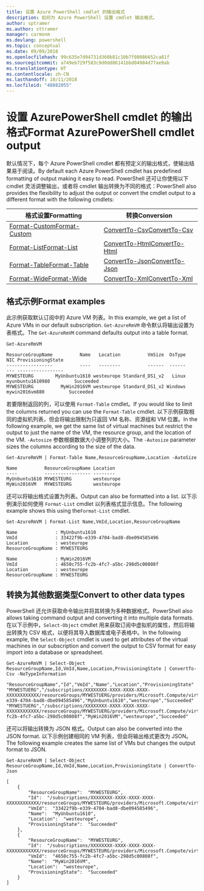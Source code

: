 ```yaml
---
title: 设置 Azure PowerShell cmdlet 的输出格式
description: 如何为 Azure PowerShell 设置 cmdlet 输出格式。
author: sptramer
ms.author: sttramer
manager: carmonm
ms.devlang: powershell
ms.topic: conceptual
ms.date: 09/09/2018
ms.openlocfilehash: 99c635e7d94731d360b81c10b7f08086652ca81f
ms.sourcegitcommit: a749eb729f583c9d0dd86141bbd04984d77ae9ab
ms.translationtype: HT
ms.contentlocale: zh-CN
ms.lasthandoff: 10/11/2018
ms.locfileid: "48882055"
---
```

# <a name="format-azurepowershell-cmdlet-output"></a><span data-ttu-id="3ea99-103">设置 AzurePowerShell cmdlet 的输出格式</span><span class="sxs-lookup"><span data-stu-id="3ea99-103">Format AzurePowerShell cmdlet output</span></span>

<span data-ttu-id="3ea99-104">默认情况下，每个 Azure PowerShell cmdlet 都有预定义的输出格式，使输出结果易于阅读。</span><span class="sxs-lookup"><span data-stu-id="3ea99-104">By default each Azure PowerShell cmdlet has predefined formatting of output making it easy to read.</span></span>  <span data-ttu-id="3ea99-105">PowerShell 还可让你使用以下 cmdlet 灵活调整输出，或者将 cmdlet 输出转换为不同的格式：</span><span class="sxs-lookup"><span data-stu-id="3ea99-105">PowerShell also provides the flexibility to adjust the output or convert the cmdlet output to a different format with the following cmdlets:</span></span>

| <span data-ttu-id="3ea99-106">格式设置</span><span class="sxs-lookup"><span data-stu-id="3ea99-106">Formatting</span></span>      | <span data-ttu-id="3ea99-107">转换</span><span class="sxs-lookup"><span data-stu-id="3ea99-107">Conversion</span></span>       |
|-----------------|------------------|
| [<span data-ttu-id="3ea99-108">Format-Custom</span><span class="sxs-lookup"><span data-stu-id="3ea99-108">Format-Custom</span></span>](/powershell/module/microsoft.powershell.utility/format-custom) | [<span data-ttu-id="3ea99-109">ConvertTo-Csv</span><span class="sxs-lookup"><span data-stu-id="3ea99-109">ConvertTo-Csv</span></span>](/powershell/module/microsoft.powershell.utility/convertto-csv)  |
| [<span data-ttu-id="3ea99-110">Format-List</span><span class="sxs-lookup"><span data-stu-id="3ea99-110">Format-List</span></span>](/powershell/module/microsoft.powershell.utility/format-list)   | [<span data-ttu-id="3ea99-111">ConvertTo-Html</span><span class="sxs-lookup"><span data-stu-id="3ea99-111">ConvertTo-Html</span></span>](/powershell/module/microsoft.powershell.utility/convertto-html) |
| [<span data-ttu-id="3ea99-112">Format-Table</span><span class="sxs-lookup"><span data-stu-id="3ea99-112">Format-Table</span></span>](/powershell/module/microsoft.powershell.utility/format-table)  | [<span data-ttu-id="3ea99-113">ConvertTo-Json</span><span class="sxs-lookup"><span data-stu-id="3ea99-113">ConvertTo-Json</span></span>](/powershell/module/microsoft.powershell.utility/convertto-json) |
| [<span data-ttu-id="3ea99-114">Format-Wide</span><span class="sxs-lookup"><span data-stu-id="3ea99-114">Format-Wide</span></span>](/powershell/module/microsoft.powershell.utility/format-wide)   | [<span data-ttu-id="3ea99-115">ConvertTo-Xml</span><span class="sxs-lookup"><span data-stu-id="3ea99-115">ConvertTo-Xml</span></span>](/powershell/module/microsoft.powershell.utility/convertto-xml)  |

## <a name="format-examples"></a><span data-ttu-id="3ea99-116">格式示例</span><span class="sxs-lookup"><span data-stu-id="3ea99-116">Format examples</span></span>

<span data-ttu-id="3ea99-117">此示例获取默认订阅中的 Azure VM 列表。</span><span class="sxs-lookup"><span data-stu-id="3ea99-117">In this example, we get a list of Azure VMs in our default subscription.</span></span>  <span data-ttu-id="3ea99-118">`Get-AzureRmVM` 命令默认将输出设置为表格式。</span><span class="sxs-lookup"><span data-stu-id="3ea99-118">The `Get-AzureRmVM` command defaults output into a table format.</span></span>

```azurepowershell-interactive
Get-AzureRmVM
```

```output
ResourceGroupName          Name   Location          VmSize  OsType              NIC ProvisioningState
-----------------          ----   --------          ------  ------              --- -----------------
MYWESTEURG        MyUnbuntu1610 westeurope Standard_DS1_v2   Linux myunbuntu1610980         Succeeded
MYWESTEURG          MyWin2016VM westeurope Standard_DS1_v2 Windows   mywin2016vm880         Succeeded
```

<span data-ttu-id="3ea99-119">若要限制返回的列，可以使用 `Format-Table` cmdlet。</span><span class="sxs-lookup"><span data-stu-id="3ea99-119">If you would like to limit the columns returned you can use the `Format-Table` cmdlet.</span></span> <span data-ttu-id="3ea99-120">以下示例获取相同的虚拟机列表，但会将输出限制为只返回 VM 名称、资源组和 VM 位置。</span><span class="sxs-lookup"><span data-stu-id="3ea99-120">In the following example, we get the same list of virtual machines but restrict the output to just the name of the VM, the resource group, and the location of the VM.</span></span>  <span data-ttu-id="3ea99-121">`-Autosize` 参数根据数据大小调整列的大小。</span><span class="sxs-lookup"><span data-stu-id="3ea99-121">The `-Autosize` parameter sizes the columns according to the size of the data.</span></span>

```azurepowershell-interactive
Get-AzureRmVM | Format-Table Name,ResourceGroupName,Location -AutoSize
```

```output
Name          ResourceGroupName Location
----          ----------------- --------
MyUnbuntu1610 MYWESTEURG        westeurope
MyWin2016VM   MYWESTEURG        westeurope
```

<span data-ttu-id="3ea99-122">还可以将输出格式设置为列表。</span><span class="sxs-lookup"><span data-stu-id="3ea99-122">Output can also be formatted into a list.</span></span> <span data-ttu-id="3ea99-123">以下示例演示如何使用 `Format-List` cmdlet 以列表格式显示信息。</span><span class="sxs-lookup"><span data-stu-id="3ea99-123">The following example shows this using the`Format-List` cmdlet.</span></span>

```azurepowershell-interactive
Get-AzureRmVM | Format-List Name,VmId,Location,ResourceGroupName
```

```output
Name              : MyUnbuntu1610
VmId              : 33422f9b-e339-4704-bad8-dbe094585496
Location          : westeurope
ResourceGroupName : MYWESTEURG

Name              : MyWin2016VM
VmId              : 4650c755-fc2b-4fc7-a5bc-298d5c00808f
Location          : westeurope
ResourceGroupName : MYWESTEURG
```

## <a name="convert-to-other-data-types"></a><span data-ttu-id="3ea99-124">转换为其他数据类型</span><span class="sxs-lookup"><span data-stu-id="3ea99-124">Convert to other data types</span></span>

<span data-ttu-id="3ea99-125">PowerShell 还允许获取命令输出并将其转换为多种数据格式。</span><span class="sxs-lookup"><span data-stu-id="3ea99-125">PowerShell also allows taking command output and converting it into multiple data formats.</span></span> <span data-ttu-id="3ea99-126">在以下示例中，`Select-Object` cmdlet 用来获取订阅中虚拟机的属性，然后将输出转换为 CSV 格式，以便将其导入数据库或电子表格中。</span><span class="sxs-lookup"><span data-stu-id="3ea99-126">In the following example, the `Select-Object` cmdlet is used to get attributes of the virtual machines in our subscription and convert the output to CSV format for easy import into a database or spreadsheet.</span></span>

```azurepowershell-interactive
Get-AzureRmVM | Select-Object ResourceGroupName,Id,VmId,Name,Location,ProvisioningState | ConvertTo-Csv -NoTypeInformation
```

```output
"ResourceGroupName","Id","VmId","Name","Location","ProvisioningState"
"MYWESTUERG","/subscriptions/XXXXXXXX-XXXX-XXXX-XXXX-XXXXXXXXXXXX/resourceGroups/MYWESTUERG/providers/Microsoft.Compute/virtualMachines/MyUnbuntu1610","33422f9b-e339-4704-bad8-dbe094585496","MyUnbuntu1610","westeurope","Succeeded"
"MYWESTUERG","/subscriptions/XXXXXXXX-XXXX-XXXX-XXXX-XXXXXXXXXXXX/resourceGroups/MYWESTUERG/providers/Microsoft.Compute/virtualMachines/MyWin2016VM","4650c755-fc2b-4fc7-a5bc-298d5c00808f","MyWin2016VM","westeurope","Succeeded"
```

<span data-ttu-id="3ea99-127">还可以将输出转换为 JSON 格式。</span><span class="sxs-lookup"><span data-stu-id="3ea99-127">Output can also be converted into the JSON format.</span></span>  <span data-ttu-id="3ea99-128">以下示例创建相同的 VM 列表，但会将输出格式更改为 JSON。</span><span class="sxs-lookup"><span data-stu-id="3ea99-128">The following example creates the same list of VMs but changes the output format to JSON.</span></span>

```azurepowershell-interactive
Get-AzureRmVM | Select-Object ResourceGroupName,Id,VmId,Name,Location,ProvisioningState | ConvertTo-Json
```

```output
[
    {
        "ResourceGroupName":  "MYWESTEURG",
        "Id":  "/subscriptions/XXXXXXXX-XXXX-XXXX-XXXX-XXXXXXXXXXXX/resourceGroups/MYWESTEURG/providers/Microsoft.Compute/virtualMachines/MyUnbuntu1610",
        "VmId":  "33422f9b-e339-4704-bad8-dbe094585496",
        "Name":  "MyUnbuntu1610",
        "Location":  "westeurope",
        "ProvisioningState":  "Succeeded"
    },
    {
        "ResourceGroupName":  "MYWESTEURG",
        "Id":  "/subscriptions/XXXXXXXX-XXXX-XXXX-XXXX-XXXXXXXXXXXX/resourceGroups/MYWESTEURG/providers/Microsoft.Compute/virtualMachines/MyWin2016VM",
        "VmId":  "4650c755-fc2b-4fc7-a5bc-298d5c00808f",
        "Name":  "MyWin2016VM",
        "Location":  "westeurope",
        "ProvisioningState":  "Succeeded"
    }
]
```

